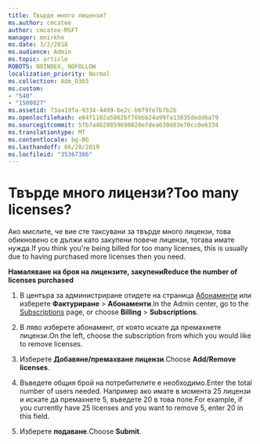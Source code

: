 ```yaml
---
title: Твърде много лицензи?
ms.author: cmcatee
author: cmcatee-MSFT
manager: mnirkhe
ms.date: 3/2/2018
ms.audience: Admin
ms.topic: article
ROBOTS: NOINDEX, NOFOLLOW
localization_priority: Normal
ms.collection: Adm_O365
ms.custom:
- "540"
- "1500027"
ms.assetid: 73aa19fa-9334-4499-be2c-b6f9fe7b7b2b
ms.openlocfilehash: e84f1102a5862bf76bbb24a99fa13835dedd6a79
ms.sourcegitcommit: 5fb7a4b28859690020efdea630d03e70cc0e6334
ms.translationtype: MT
ms.contentlocale: bg-BG
ms.lasthandoff: 06/28/2019
ms.locfileid: "35367386"
---
```

# <a name="too-many-licenses"></a><span data-ttu-id="70a23-102">Твърде много лицензи?</span><span class="sxs-lookup"><span data-stu-id="70a23-102">Too many licenses?</span></span>

<span data-ttu-id="70a23-103">Ако мислите, че вие сте таксувани за твърде много лицензи, това обикновено се дължи като закупени повече лицензи, тогава имате нужда.</span><span class="sxs-lookup"><span data-stu-id="70a23-103">If you think you're being billed for too many licenses, this is usually due to having purchased more licenses then you need.</span></span>
  
 <span data-ttu-id="70a23-104">**Намаляване на броя на лицензите, закупени**</span><span class="sxs-lookup"><span data-stu-id="70a23-104">**Reduce the number of licenses purchased**</span></span>
  
1. <span data-ttu-id="70a23-105">В центъра за администриране отидете на страница [Абонаменти](https://go.microsoft.com/fwlink/p/?linkid=842054) или изберете **Фактуриране** \> **Абонаменти**.</span><span class="sxs-lookup"><span data-stu-id="70a23-105">In the Admin center, go to the [Subscriptions](https://go.microsoft.com/fwlink/p/?linkid=842054) page, or choose **Billing** \> **Subscriptions**.</span></span>

2. <span data-ttu-id="70a23-106">В ляво изберете абонамент, от която искате да премахнете лицензи.</span><span class="sxs-lookup"><span data-stu-id="70a23-106">On the left, choose the subscription from which you would like to remove licenses.</span></span>

3. <span data-ttu-id="70a23-107">Изберете **Добавяне/премахване лицензи**.</span><span class="sxs-lookup"><span data-stu-id="70a23-107">Choose **Add/Remove licenses**.</span></span>

4. <span data-ttu-id="70a23-108">Въведете общия брой на потребителите е необходимо.</span><span class="sxs-lookup"><span data-stu-id="70a23-108">Enter the total number of users needed.</span></span> <span data-ttu-id="70a23-109">Например ако имате в момента 25 лицензи и искате да премахнете 5, въведете 20 в това поле.</span><span class="sxs-lookup"><span data-stu-id="70a23-109">For example, if you currently have 25 licenses and you want to remove 5, enter 20 in this field.</span></span>

5. <span data-ttu-id="70a23-110">Изберете **подаване**.</span><span class="sxs-lookup"><span data-stu-id="70a23-110">Choose **Submit**.</span></span>

